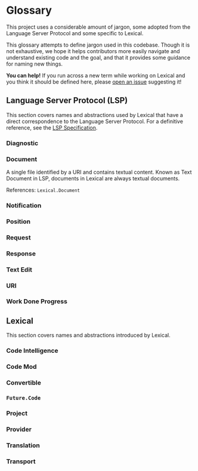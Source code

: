 # Glossary

This project uses a considerable amount of jargon, some adopted from the Language Server Protocol and some specific to Lexical.

This glossary attempts to define jargon used in this codebase.
Though it is not exhaustive, we hope it helps contributors more easily navigate and understand existing code and the goal, and that it provides some guidance for naming new things.

**You can help!** If you run across a new term while working on Lexical and you think it should be defined here, please [open an issue](https://github.com/lexical-lsp/lexical/issues) suggesting it!

## Language Server Protocol (LSP)

This section covers names and abstractions used by Lexical that have a direct correspondence to the Language Server Protocol.
For a definitive reference, see the [LSP Specification](https://microsoft.github.io/language-server-protocol/specifications/specification-current).

### Diagnostic
### Document

A single file identified by a URI and contains textual content.
Known as Text Document in LSP, documents in Lexical are always textual documents.

References: `Lexical.Document`

### Notification
### Position
### Request
### Response
### Text Edit
### URI
### Work Done Progress

## Lexical

This section covers names and abstractions introduced by Lexical.

### Code Intelligence
### Code Mod
### Convertible
### `Future.Code`
### Project
### Provider
### Translation
### Transport
